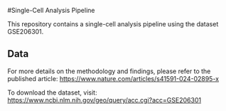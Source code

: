 #Single-Cell Analysis Pipeline

This repository contains a single-cell analysis pipeline using the dataset GSE206301.

## Data

For more details on the methodology and findings, please refer to the published article:
https://www.nature.com/articles/s41591-024-02895-x


To download the dataset, visit:
https://www.ncbi.nlm.nih.gov/geo/query/acc.cgi?acc=GSE206301
